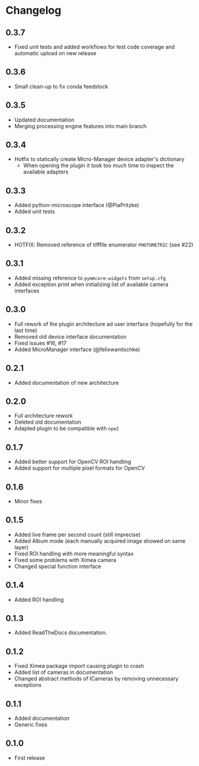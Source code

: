 # Changelog

## 0.3.7

- Fixed unit tests and added workflows for test code coverage and automatic upload on new release

## 0.3.6

- Small clean-up to fix conda feedstock

## 0.3.5

- Updated documentation
- Merging processing engine features into main branch

## 0.3.4

- Hotfix to statically create Micro-Manager device adapter's dictionary
  - When opening the plugin it took too much time to inspect the available adapters

## 0.3.3

- Added python-microscope interface (@PiaPritzke)
- Added unit tests

## 0.3.2

- HOTFIX: Removed reference of tifffile enumerator `PHOTOMETRIC` (see #22)

## 0.3.1

- Added missing reference to `pymmcore-widgets` from `setup.cfg`
- Added exception print when initializing list of available camera interfaces

## 0.3.0

- Full rework of the plugin architecture ad user interface (hopefully for the last time)
- Removed old device interface documentation
- Fixed issues #16, #17
- Added MicroManager interface (@felixwanitschke)

## 0.2.1

- Added documentation of new architecture

## 0.2.0

- Full architecture rework
- Deleted old documentation
- Adapted plugin to be compatible with `npe2`

## 0.1.7

- Added better support for OpenCV ROI handling
- Added support for multiple pixel formats for OpenCV

## 0.1.6

- Minor fixes

## 0.1.5

- Added live frame per second count (still imprecise)
- Added Album mode (each manually acquired image showed on same layer)
- Fixed ROI handling with more meaningful syntax
- Fixed some problems with Ximea camera
- Changed special function interface

## 0.1.4

- Added ROI handling

## 0.1.3

- Added ReadTheDocs documentation.

## 0.1.2

- Fixed Ximea package import causing plugin to crash
- Added list of cameras in documentation
- Changed abstract methods of ICameras by removing unnecessary exceptions

## 0.1.1

- Added documentation
- Generic fixes

## 0.1.0

- First release